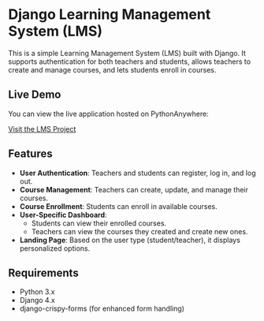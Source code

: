 # Django Learning Management System (LMS)

This is a simple Learning Management System (LMS) built with Django. It supports authentication for both teachers and students, allows teachers to create and manage courses, and lets students enroll in courses.

## Live Demo

You can view the live application hosted on PythonAnywhere:

[Visit the LMS Project](https://yousefhany.pythonanywhere.com/)

## Features

- **User Authentication**: Teachers and students can register, log in, and log out.
- **Course Management**: Teachers can create, update, and manage their courses.
- **Course Enrollment**: Students can enroll in available courses.
- **User-Specific Dashboard**:
  - Students can view their enrolled courses.
  - Teachers can view the courses they created and create new ones.
- **Landing Page**: Based on the user type (student/teacher), it displays personalized options.

## Requirements

- Python 3.x
- Django 4.x
- django-crispy-forms (for enhanced form handling)
